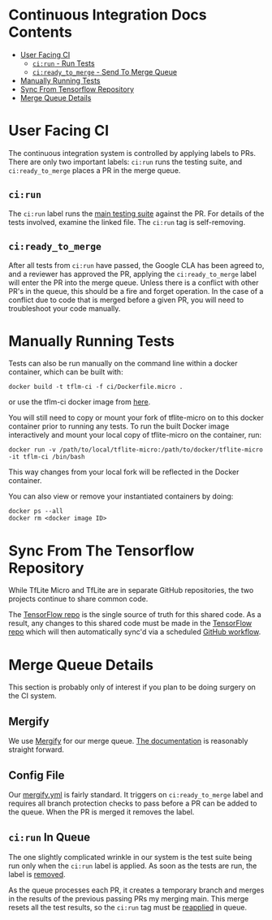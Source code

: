# Continuous Integration Docs Contents
* [User Facing CI](#user-facing-ci)
  * [`ci:run` - Run Tests](##`ci:run`)
  * [`ci:ready_to_merge` - Send To Merge Queue](#ci:ready_to_merge)
* [Manually Running Tests](#manually-running-tests)
* [Sync From Tensorflow Repository](#sync-from-the-tensorflow-repository)
* [Merge Queue Details](#merge-queue-details)

# User Facing CI
The continuous integration system is controlled by applying labels to PRs. There are only two important labels: `ci:run` runs the testing suite, and `ci:ready_to_merge` places a PR in the merge queue.
  ## `ci:run`
  The `ci:run` label runs the [main testing suite](../.github/workflows/ci.yml) against the PR. For details of the tests involved, examine the linked file. The `ci:run` tag is self-removing.
  ## `ci:ready_to_merge`
  After all tests from `ci:run` have passed, the Google CLA has been agreed to, and a reviewer has approved the PR, applying the `ci:ready_to_merge` label will enter the PR into the merge queue. Unless there is a conflict with other PR's in the queue, this should be a fire and forget operation. In the case of a conflict due to code that is merged before a given PR, you will need to troubleshoot your code manually.
# Manually Running Tests
Tests can also be run manually on the command line within a docker container, which can be built with:
   ```
   docker build -t tflm-ci -f ci/Dockerfile.micro .
   ```

   or use the tflm-ci docker image from [here](https://github.com/users/TFLM-bot/packages/container/package/tflm-ci).

  You will still need to copy or mount your fork of tflite-micro on to this docker container prior to running any tests. To run the built Docker image interactively and mount your local copy of tflite-micro on the container, run:
  ```
  docker run -v /path/to/local/tflite-micro:/path/to/docker/tflite-micro -it tflm-ci /bin/bash
  ```
  This way changes from your local fork will be reflected in the Docker container.

  You can also view or remove your instantiated containers by doing:
  ```
  docker ps --all
  docker rm <docker image ID>
  ```
# Sync From The Tensorflow Repository
While TfLite Micro and TfLite are in separate GitHub repositories, the two
projects continue to share common code.

The [TensorFlow repo](https://github.com/tensorflow/tensorflow) is the single source of truth for this
shared code. As a result, any changes to this shared code must be made in the
[TensorFlow repo](https://github.com/tensorflow/tensorflow) which will then automatically sync'd via a scheduled
[GitHub workflow](../.github/workflows/sync.yml).
# Merge Queue Details
This section is probably only of interest if you plan to be doing surgery on the CI system.
## Mergify
We use [Mergify](https://mergify.com/) for our merge queue. [The documentation](https://docs.mergify.com/) is reasonably straight forward.
## Config File
Our [mergify.yml](../.github/mergify.yml) is fairly standard. It triggers on `ci:ready_to_merge` label and requires all branch protection checks to pass before a PR can be added to the queue. When the PR is merged it removes the label.
## `ci:run` In Queue
The one slightly complicated wrinkle in our system is the test suite being run only when the `ci:run` label is applied. As soon as the tests are run, the label is [removed](../.github/workflows/remove-labels.yml).

As the queue processes each PR, it creates a temporary branch and merges in the results of the previous passing PRs my merging main. This merge resets all the test results, so the `ci:run` tag must be [reapplied](../.github/workflows/apply_cirun.yml) in queue.
